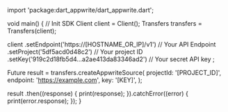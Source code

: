 import 'package:dart_appwrite/dart_appwrite.dart';

void main() { // Init SDK
  Client client = Client();
  Transfers transfers = Transfers(client);

  client
    .setEndpoint('https://[HOSTNAME_OR_IP]/v1') // Your API Endpoint
    .setProject('5df5acd0d48c2') // Your project ID
    .setKey('919c2d18fb5d4...a2ae413da83346ad2') // Your secret API key
  ;

  Future result = transfers.createAppwriteSource(
    projectId: '[PROJECT_ID]',
    endpoint: 'https://example.com',
    key: '[KEY]',
  );

  result
    .then((response) {
      print(response);
    }).catchError((error) {
      print(error.response);
  });
}
